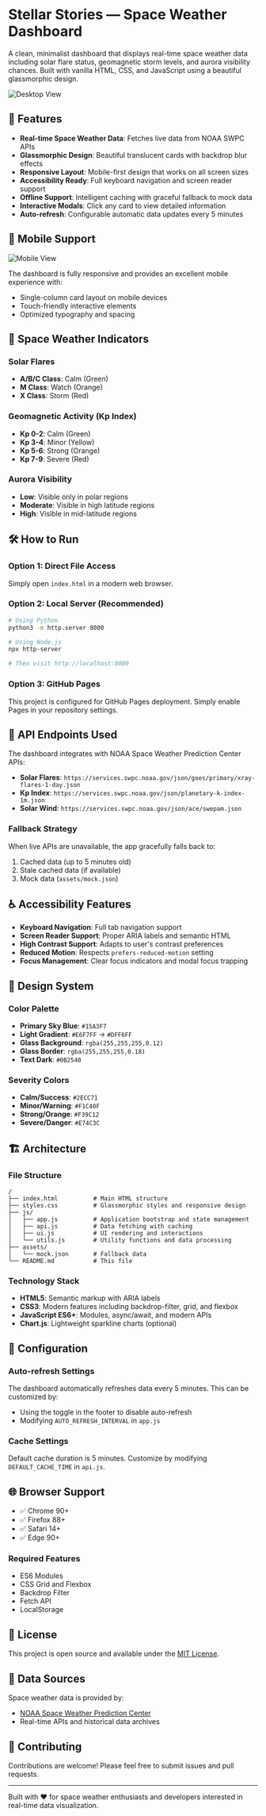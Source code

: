 # Stellar Stories — Space Weather Dashboard

A clean, minimalist dashboard that displays real-time space weather data including solar flare status, geomagnetic storm levels, and aurora visibility chances. Built with vanilla HTML, CSS, and JavaScript using a beautiful glassmorphic design.

![Desktop View](https://github.com/user-attachments/assets/33d2cf71-dc9d-4099-8329-dc31bda635f3)

## 🚀 Features

- **Real-time Space Weather Data**: Fetches live data from NOAA SWPC APIs
- **Glassmorphic Design**: Beautiful translucent cards with backdrop blur effects
- **Responsive Layout**: Mobile-first design that works on all screen sizes
- **Accessibility Ready**: Full keyboard navigation and screen reader support
- **Offline Support**: Intelligent caching with graceful fallback to mock data
- **Interactive Modals**: Click any card to view detailed information
- **Auto-refresh**: Configurable automatic data updates every 5 minutes

## 📱 Mobile Support

![Mobile View](https://github.com/user-attachments/assets/1acc8b08-6183-43bd-b2da-7d912e0eb2f9)

The dashboard is fully responsive and provides an excellent mobile experience with:
- Single-column card layout on mobile devices
- Touch-friendly interactive elements
- Optimized typography and spacing

## 🎯 Space Weather Indicators

### Solar Flares
- **A/B/C Class**: Calm (Green)
- **M Class**: Watch (Orange) 
- **X Class**: Storm (Red)

### Geomagnetic Activity (Kp Index)
- **Kp 0-2**: Calm (Green)
- **Kp 3-4**: Minor (Yellow)
- **Kp 5-6**: Strong (Orange)
- **Kp 7-9**: Severe (Red)

### Aurora Visibility
- **Low**: Visible only in polar regions
- **Moderate**: Visible in high latitude regions
- **High**: Visible in mid-latitude regions

## 🛠 How to Run

### Option 1: Direct File Access
Simply open `index.html` in a modern web browser.

### Option 2: Local Server (Recommended)
```bash
# Using Python
python3 -m http.server 8000

# Using Node.js
npx http-server

# Then visit http://localhost:8000
```

### Option 3: GitHub Pages
This project is configured for GitHub Pages deployment. Simply enable Pages in your repository settings.

## 📡 API Endpoints Used

The dashboard integrates with NOAA Space Weather Prediction Center APIs:

- **Solar Flares**: `https://services.swpc.noaa.gov/json/goes/primary/xray-flares-1-day.json`
- **Kp Index**: `https://services.swpc.noaa.gov/json/planetary-k-index-1m.json`
- **Solar Wind**: `https://services.swpc.noaa.gov/json/ace/swepam.json`

### Fallback Strategy
When live APIs are unavailable, the app gracefully falls back to:
1. Cached data (up to 5 minutes old)
2. Stale cached data (if available)
3. Mock data (`assets/mock.json`)

## ♿ Accessibility Features

- **Keyboard Navigation**: Full tab navigation support
- **Screen Reader Support**: Proper ARIA labels and semantic HTML
- **High Contrast Support**: Adapts to user's contrast preferences
- **Reduced Motion**: Respects `prefers-reduced-motion` setting
- **Focus Management**: Clear focus indicators and modal focus trapping

## 🎨 Design System

### Color Palette
- **Primary Sky Blue**: `#15A3F7`
- **Light Gradient**: `#E6F7FF` → `#DFF6FF`
- **Glass Background**: `rgba(255,255,255,0.12)`
- **Glass Border**: `rgba(255,255,255,0.18)`
- **Text Dark**: `#0B2540`

### Severity Colors
- **Calm/Success**: `#2ECC71`
- **Minor/Warning**: `#F1C40F`
- **Strong/Orange**: `#F39C12`
- **Severe/Danger**: `#E74C3C`

## 🏗 Architecture

### File Structure
```
/
├── index.html          # Main HTML structure
├── styles.css          # Glassmorphic styles and responsive design
├── js/
│   ├── app.js          # Application bootstrap and state management
│   ├── api.js          # Data fetching with caching
│   ├── ui.js           # UI rendering and interactions
│   └── utils.js        # Utility functions and data processing
├── assets/
│   └── mock.json       # Fallback data
└── README.md           # This file
```

### Technology Stack
- **HTML5**: Semantic markup with ARIA labels
- **CSS3**: Modern features including backdrop-filter, grid, and flexbox
- **JavaScript ES6+**: Modules, async/await, and modern APIs
- **Chart.js**: Lightweight sparkline charts (optional)

## 🔧 Configuration

### Auto-refresh Settings
The dashboard automatically refreshes data every 5 minutes. This can be customized by:
- Using the toggle in the footer to disable auto-refresh
- Modifying `AUTO_REFRESH_INTERVAL` in `app.js`

### Cache Settings
Default cache duration is 5 minutes. Customize by modifying `DEFAULT_CACHE_TIME` in `api.js`.

## 🌐 Browser Support

- ✅ Chrome 90+
- ✅ Firefox 88+
- ✅ Safari 14+
- ✅ Edge 90+

### Required Features
- ES6 Modules
- CSS Grid and Flexbox
- Backdrop Filter
- Fetch API
- LocalStorage

## 📄 License

This project is open source and available under the [MIT License](LICENSE).

## 🔗 Data Sources

Space weather data is provided by:
- [NOAA Space Weather Prediction Center](https://www.swpc.noaa.gov/)
- Real-time APIs and historical data archives

## 🤝 Contributing

Contributions are welcome! Please feel free to submit issues and pull requests.

---

Built with ❤️ for space weather enthusiasts and developers interested in real-time data visualization.
